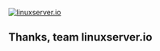 <!--- Provide a general summary of the issue in the Title above -->

[linuxserverurl]: https://linuxserver.io
[![linuxserver.io](https://raw.githubusercontent.com/linuxserver/docker-templates/master/linuxserver.io/img/linuxserver_medium.png)][linuxserverurl]
	

<!--- If you have an issue with the project, please provide us with the following information -->

<!---  Host OS -->
<!--- Command line users, your run/create command, GUI/Unraid users, a screenshot of your template settings. -->
<!--- Docker log output, docker log <container-name>      -->
<!--- Mention if you're using symlinks on any of the volume mounts. -->


<!--- If you have a suggestion or fix for the project, please provide us with the following information -->

<!--- What you think your suggestion brings to the project, or fixes with the project -->
<!--- If it's a fix, would it be better suited as a Pull request to the repo ? -->

##  Thanks, team linuxserver.io

